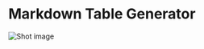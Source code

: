 # Markdown Table Generator

![Shot image](https://github.com/mrgold92/gentablesmd/blob/main/imgs/shots.png?raw=true)